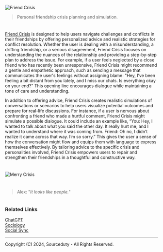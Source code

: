 ![Friend Crisis](https://github.com/user-attachments/assets/9f8554f3-9929-4067-9ba2-8ecc8a996151)

> Personal friendship crisis planning and simulation.
#

[Friend Crisis](https://chatgpt.com/g/g-4YeyehUlH-friend-crisis) is designed to help users navigate challenges and conflicts in their friendships by offering personalized advice and realistic strategies for conflict resolution. Whether the user is dealing with a misunderstanding, a drifting friendship, or a serious disagreement, Friend Crisis focuses on understanding the nuances of the relationship and providing a step-by-step plan to address the issue. For example, if a user feels neglected by a close friend who has recently been unresponsive, Friend Crisis might recommend a gentle and empathetic approach, such as sending a message that communicates the user's feelings without assigning blame: "Hey, I’ve been feeling a bit distant from you lately, and I miss our chats. Is everything okay on your end?" This opening line encourages dialogue while maintaining a tone of care and understanding.

In addition to offering advice, Friend Crisis creates realistic simulations of conversations or scenarios to help users visualize potential outcomes and prepare for real-life discussions. For instance, if a user is nervous about confronting a friend who made a hurtful comment, Friend Crisis might simulate a possible dialogue. It could include an example like, “You: Hey, I wanted to talk about what you said the other day. It really hurt me, and I wanted to understand where it was coming from. Friend: Oh no, I didn’t realize it came across that way. I’m so sorry.” This gives the user a sense of how the conversation might flow and equips them with language to express themselves effectively. By tailoring advice to the specific crisis and personalities involved, Friend Crisis empowers users to repair and strengthen their friendships in a thoughtful and constructive way.

#
![Merry Crisis](https://github.com/user-attachments/assets/ae80358f-0fce-47a3-9954-ded6987cf252)

#

> Alex: "*It looks like people.*"

#
### Related Links

[ChatGPT](https://github.com/sourceduty/ChatGPT)
<br>
[Sociology](https://github.com/sourceduty/Sociology)
<br>
[Social Sync](https://github.com/sourceduty/Social_Sync)

***
Copyright (C) 2024, Sourceduty - All Rights Reserved.
